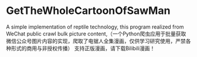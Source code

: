 # GetTheWholeCartoonOfSawMan
A simple implementation of reptile technology, this program realized from WeChat public crawl bulk picture content,（一个Python爬虫应用于批量获取微信公众号图片内容的实现，爬取了电锯人全集漫画，仅供学习研究使用，严禁各种形式的商用与非授权传播）
支持正版漫画，请下载Bilibili漫画！
